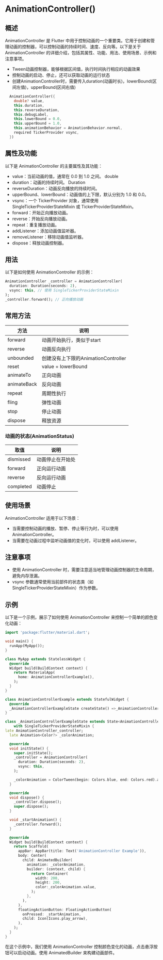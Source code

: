 # AnimationController()

## 概述

AnimationController 是 Flutter 中用于控制动画的一个重要类。它用于创建和管理动画的控制器，可以控制动画的持续时间、速度、反向等。以下是关于 AnimationController 的详细介绍，包括其属性、功能、用法、使用场景、示例和注意事项。

- Tween动画控制器，能够根据区间值，执行时间执行相应的动画效果
- 控制动画的启动、停止，还可以获取动画的运行状态
- 创建AnimationController时，需要传入duration(动画时长)，lowerBound(区间左值)，upperBound(区间右值)

```dart
  AnimationController({
    double? value,
    this.duration,
    this.reverseDuration,
    this.debugLabel,
    this.lowerBound = 0.0,
    this.upperBound = 1.0,
    this.animationBehavior = AnimationBehavior.normal,
    required TickerProvider vsync,
  })
```

## 属性及功能

以下是 AnimationController 的主要属性及其功能：

- value：当前动画的值，通常在 0.0 到 1.0 之间。  double
- duration：动画的持续时间。  Duration
- reverseDuration：动画反向播放的持续时间。
- upperBound、lowerBound：动画值的上下限，默认分别为 1.0 和 0.0。
- vsync：一个 TickerProvider 对象，通常使用 SingleTickerProviderStateMixin 或 TickerProviderStateMixin。
- forward：开始正向播放动画。
- reverse：开始反向播放动画。
- repeat：重复播放动画。
- addListener：添加动画值监听器。
- removeListener：移除动画值监听器。
- dispose：释放动画控制器。

## 用法

以下是如何使用 AnimationController 的示例：

```dart
AnimationController _controller = AnimationController(
  duration: Duration(seconds: 2),
  vsync: this, // 使用 SingleTickerProviderStateMixin
);
_controller.forward(); // 正向播放动画
```

## 常用方法

| 方法 | 说明 |
| --- | --- |
| forward | 动画开始执行，类似于start |
| reverse | 动画反向执行 |
| unbounded | 创建没有上下限的AnimationController |
| reset | value = lowerBound |
| animateTo | 正向动画 |
| animateBack | 反向动画 |
| repeat | 周期性执行 |
| fling | 弹性动画 |
| stop | 停止动画 |
| dispose | 释放资源 |

### ****动画的状态(AnimationStatus)****

| 取值 | 说明 |
| --- | --- |
| dismissed | 动画停止在开始处 |
| forward | 正向运行动画 |
| reverse | 反向运行动画 |
| completed | 动画停止 |

## 使用场景

AnimationController 适用于以下场景：

- 当需要控制动画的播放、暂停、停止等行为时，可以使用 AnimationController。
- 当需要在动画过程中监听动画值的变化时，可以使用 addListener。

## 注意事项

- 使用 AnimationController 时，需要注意适当地管理动画控制器的生命周期，避免内存泄漏。
- vsync 参数通常使用当前部件的状态类（如 SingleTickerProviderStateMixin）作为参数。

## 示例

以下是一个示例，展示了如何使用 AnimationController 来控制一个简单的颜色变化动画：

```dart
import 'package:flutter/material.dart';

void main() {
  runApp(MyApp());
}

class MyApp extends StatelessWidget {
  @override
  Widget build(BuildContext context) {
    return MaterialApp(
      home: AnimationControllerExample(),
    );
  }
}

class AnimationControllerExample extends StatefulWidget {
  @override
  _AnimationControllerExampleState createState() =>_AnimationControllerExampleState();
}

class _AnimationControllerExampleState extends State<AnimationControllerExample>
    with SingleTickerProviderStateMixin {
late AnimationController_controller;
  late Animation<Color?> _colorAnimation;

  @override
  void initState() {
    super.initState();
    _controller = AnimationController(
      duration: Duration(seconds: 2),
      vsync: this,
    );

    _colorAnimation = ColorTween(begin: Colors.blue, end: Colors.red).animate(_controller);
  }

  @override
  void dispose() {
    _controller.dispose();
    super.dispose();
  }

  void _startAnimation() {
    _controller.forward();
  }

  @override
  Widget build(BuildContext context) {
    return Scaffold(
      appBar: AppBar(title: Text('AnimationController Example')),
      body: Center(
        child: AnimatedBuilder(
          animation: _colorAnimation,
          builder: (context, child) {
            return Container(
              width: 200,
              height: 200,
              color:_colorAnimation.value,
            );
          },
        ),
      ),
      floatingActionButton: FloatingActionButton(
        onPressed: _startAnimation,
        child: Icon(Icons.play_arrow),
      ),
    );
  }
}
```

在这个示例中，我们使用 AnimationController 控制颜色变化的动画，点击悬浮按钮可以启动动画。使用 AnimatedBuilder 来构建动画部件。
